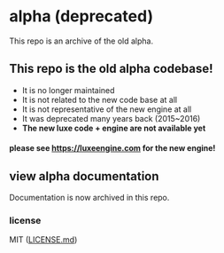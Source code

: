 # alpha (deprecated)

This repo is an archive of the old alpha.

## This repo is the old alpha codebase!

- It is no longer maintained
- It is not related to the new code base at all
- It is not representative of the new engine at all
- It was deprecated many years back (2015~2016)
- **The new luxe code + engine are not available yet**

#### please see https://luxeengine.com for the new engine!

## view alpha documentation

Documentation is now archived in this repo.

[](./docs/)

### license

MIT ([LICENSE.md](./LICENSE.md))
